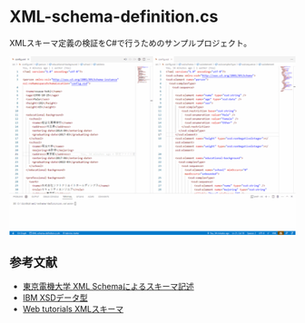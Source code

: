 # XML-schema-definition.cs

XMLスキーマ定義の検証をC#で行うためのサンプルプロジェクト。  

![成果物](./docs/img/fruit.gif)  

## 参考文献

- [東京電機大学 XML Schemaによるスキーマ記述](https://www.mlab.im.dendai.ac.jp/~yamada/web/xml/xmlschema.html)
- [IBM XSDデータ型](https://www.ibm.com/docs/ja/jfsm/1.1.2.1?topic=queries-xsd-data-types)
- [Web tutorials XMLスキーマ](http://memopad.bitter.jp/w3c/schema/el_element.html)
